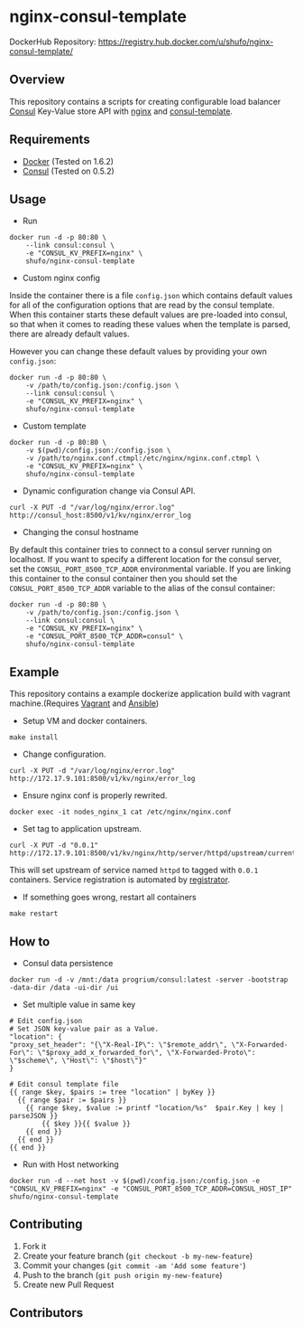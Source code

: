 nginx-consul-template
==============================

DockerHub Repository: https://registry.hub.docker.com/u/shufo/nginx-consul-template/

## Overview

This repository contains a scripts for creating configurable load balancer [Consul](https://www.consul.io/) Key-Value store API with [nginx](http://nginx.org/en/) and [consul-template](https://github.com/hashicorp/consul-template).

## Requirements

- [Docker](https://www.docker.com/) (Tested on 1.6.2)
- [Consul](https://www.consul.io/) (Tested on 0.5.2)

## Usage

- Run 

```
docker run -d -p 80:80 \
    --link consul:consul \
    -e "CONSUL_KV_PREFIX=nginx" \
    shufo/nginx-consul-template
```

- Custom nginx config

Inside the container there is a file `config.json` which contains default values for all of the configuration
options that are read by the consul template. When this container starts these default values are pre-loaded
into consul, so that when it comes to reading these values when the template is parsed, there are already default
values.

However you can change these default values by providing your own `config.json`:

```
docker run -d -p 80:80 \
    -v /path/to/config.json:/config.json \
    --link consul:consul \
    -e "CONSUL_KV_PREFIX=nginx" \
    shufo/nginx-consul-template
```

- Custom template

```
docker run -d -p 80:80 \
    -v $(pwd)/config.json:/config.json \
    -v /path/to/nginx.conf.ctmpl:/etc/nginx/nginx.conf.ctmpl \
    -e "CONSUL_KV_PREFIX=nginx" \
    shufo/nginx-consul-template
```

- Dynamic configuration change via Consul API.

```
curl -X PUT -d "/var/log/nginx/error.log" http://consul_host:8500/v1/kv/nginx/error_log
```

- Changing the consul hostname

By default this container tries to connect to a consul server running on localhost. If you want to specify a different
location for the consul server, set the `CONSUL_PORT_8500_TCP_ADDR` environmental variable. If you are linking this
container to the consul container then you should set the `CONSUL_PORT_8500_TCP_ADDR` variable to the alias of the
consul container:
```
docker run -d -p 80:80 \
    -v /path/to/config.json:/config.json \
    --link consul:consul \
    -e "CONSUL_KV_PREFIX=nginx" \
    -e "CONSUL_PORT_8500_TCP_ADDR=consul" \
    shufo/nginx-consul-template
```


## Example

This repository contains a example dockerize application build with vagrant machine.(Requires [Vagrant](https://www.vagrantup.com/) and [Ansible](http://docs.ansible.com/intro_installation.html))

- Setup VM and docker containers.

```
make install
```

- Change configuration.

```
curl -X PUT -d "/var/log/nginx/error.log" http://172.17.9.101:8500/v1/kv/nginx/error_log
```

- Ensure nginx conf is properly rewrited.

```
docker exec -it nodes_nginx_1 cat /etc/nginx/nginx.conf
```

- Set tag to application upstream.

```
curl -X PUT -d "0.0.1" http://172.17.9.101:8500/v1/kv/nginx/http/server/httpd/upstream/current
```

This will set upstream of service named `httpd` to tagged with `0.0.1` containers. Service registration is automated by [registrator](https://registry.hub.docker.com/u/sttts/registrator/).

- If something goes wrong, restart all containers

```
make restart
```

## How to

- Consul data persistence

```
docker run -d -v /mnt:/data progrium/consul:latest -server -bootstrap -data-dir /data -ui-dir /ui
```

- Set multiple value in same key

```
# Edit config.json
# Set JSON key-value pair as a Value.
"location": {
"proxy_set_header": "{\"X-Real-IP\": \"$remote_addr\", \"X-Forwarded-For\": \"$proxy_add_x_forwarded_for\", \"X-Forwarded-Proto\": \"$scheme\", \"Host\": \"$host\"}"
}

# Edit consul template file
{{ range $key, $pairs := tree "location" | byKey }}
  {{ range $pair := $pairs }}
    {{ range $key, $value := printf "location/%s"  $pair.Key | key | parseJSON }}
    	{{ $key }}{{ $value }}
    {{ end }}
  {{ end }}
{{ end }}
```

- Run with Host networking

```
docker run -d --net host -v $(pwd)/config.json:/config.json -e "CONSUL_KV_PREFIX=nginx" -e "CONSUL_PORT_8500_TCP_ADDR=CONSUL_HOST_IP" shufo/nginx-consul-template
```

## Contributing

1. Fork it
2. Create your feature branch (`git checkout -b my-new-feature`)
3. Commit your changes (`git commit -am 'Add some feature'`)
4. Push to the branch (`git push origin my-new-feature`)
5. Create new Pull Request

## Contributors

<!-- readme: collaborators,contributors -start -->
<!-- readme: collaborators,contributors -end -->
